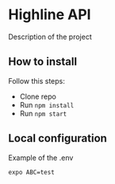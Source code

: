 # Highline API

Description of the project

## How to install

Follow this steps:
- Clone repo
- Run `npm install`
- Run `npm start`

## Local configuration

Example of the .env

````
expo ABC=test
````

